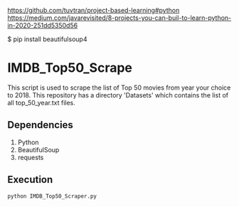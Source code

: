 https://github.com/tuvtran/project-based-learning#python
https://medium.com/javarevisited/8-projects-you-can-buil-to-learn-python-in-2020-251dd5350d56

$ pip install beautifulsoup4

# IMDB_Top50_Scrape

This script is used to scrape the list of Top 50 movies from year your choice  to 2018. This repository has a directory 'Datasets' which contains the list of all top_50_year.txt files.

## Dependencies
1. Python
2. BeautifulSoup
3. requests

## Execution
``` python IMDB_Top50_Scraper.py ```

